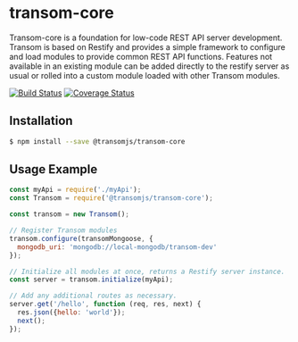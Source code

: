 # transom-core
Transom-core is a foundation for low-code REST API server development. Transom is based on Restify and provides a simple framework to configure and load modules to provide common REST API functions. Features not available in an existing module can be added directly to the restify server as usual or rolled into a custom module loaded with other Transom modules.

[![Build Status](https://travis-ci.org/transomjs/transom-core.svg?branch=master)](https://travis-ci.org/transomjs/transom-core)
[![Coverage Status](https://coveralls.io/repos/github/transomjs/transom-core/badge.svg?branch=master)](https://coveralls.io/github/transomjs/transom-core?branch=master)

## Installation

```bash
$ npm install --save @transomjs/transom-core
```

## Usage Example

```javascript
const myApi = require('./myApi');
const Transom = require('@transomjs/transom-core');

const transom = new Transom();

// Register Transom modules
transom.configure(transomMongoose, {
  mongodb_uri: 'mongodb://local-mongodb/transom-dev'
});

// Initialize all modules at once, returns a Restify server instance.
const server = transom.initialize(myApi);

// Add any additional routes as necessary.
server.get('/hello', function (req, res, next) {
  res.json({hello: 'world'});
  next();
});

```
